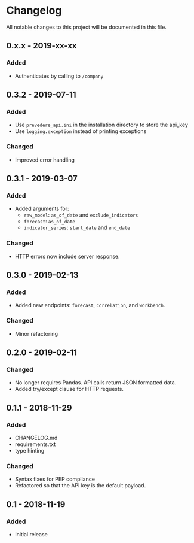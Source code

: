 # Changelog
All notable changes to this project will be documented in this file.

## 0.x.x - 2019-xx-xx
### Added
- Authenticates by calling to `/company`

## 0.3.2 - 2019-07-11
### Added
- Use `prevedere_api.ini` in the installation directory to store the api_key
- Use `logging.exception` instead of printing exceptions
### Changed
- Improved error handling

## 0.3.1 - 2019-03-07
### Added
- Added arguments for:
    - `raw_model`: `as_of_date` and `exclude_indicators`
    - `forecast`: `as_of_date`
    - `indicator_series`: `start_date` and `end_date`
### Changed
- HTTP errors now include server response.

## 0.3.0 - 2019-02-13
### Added
- Added new endpoints: `forecast`, `correlation`, and `workbench`.
### Changed
- Minor refactoring

## 0.2.0 - 2019-02-11
### Changed
- No longer requires Pandas. API calls return JSON formatted data.
- Added try/except clause for HTTP requests.

## 0.1.1 - 2018-11-29
### Added
- CHANGELOG.md
- requirements.txt
- type hinting

### Changed
- Syntax fixes for PEP compliance
- Refactored so that the API key is the default payload.

## 0.1 - 2018-11-19
### Added
- Initial release
